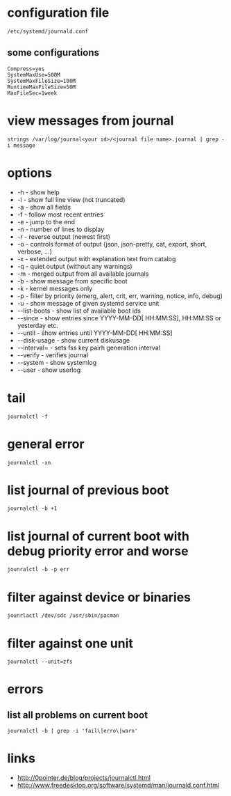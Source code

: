 # configuration file

```
/etc/systemd/journald.conf
```

## some configurations

```
Compress=yes
SystemMaxUse=500M
SystemMaxFileSize=100M
RuntimeMaxFileSize=50M
MaxFileSec=1week
```

# view messages from journal

```
strings /var/log/journal<your id>/<journal file name>.journal | grep -i message
```

# options

* -h    - show help
* -l    - show full line view (not truncated)
* -a    - show all fields
* -f    - follow most recent entries
* -e    - jump to the end
* -n    - number of lines to display
* -r    - reverse output (newest first)
* -o    - controls format of output (json, json-pretty, cat, export, short, verbose, ...)
* -x    - extended output with explanation text from catalog
* -q    - quiet output (without any warnings)
* -m    - merged output from all available journals
* -b    - show message from specific boot
* -k    - kernel messages only
* -p    - filter by priority (emerg, alert, crit, err, warning, notice, info, debug)
* -u    - show message of given systemd service unit
* --list-boots  - show list of available boot ids
* --since       - show entries since YYYY-MM-DD[ HH:MM:SS], HH:MM:SS or yesterday etc.
* --until       - show entries until YYYY-MM-DD[ HH:MM:SS]
* --disk-usage  - show current diskusage
* --interval=   - sets fss key pairh generation interval
* --verify      - verifies journal
* --system      - show systemlog
* --user        - show userlog

# tail

```
journalctl -f
```

# general error

```
journalctl -xn
```

# list journal of previous boot

```
journalctl -b +1 
```

# list journal of current boot with debug priority error and worse

```
jounralctl -b -p err
```

# filter against device or binaries

```
jounrlactl /dev/sdc /usr/sbin/pacman
```

# filter against one unit

```
journalctl --unit=zfs
```

# errors

## list all problems on current boot

```
journalctl -b | grep -i 'fail\|erro\|warn'
```

# links

* http://0pointer.de/blog/projects/journalctl.html
* http://www.freedesktop.org/software/systemd/man/journald.conf.html
